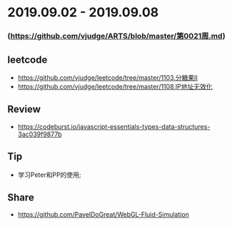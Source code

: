 # 2019.09.02 - 2019.09.08
### (https://github.com/vjudge/ARTS/blob/master/第0021周.md)

## leetcode
* https://github.com/vjudge/leetcode/tree/master/1103.分糖果II
* https://github.com/vjudge/leetcode/tree/master/1108.IP地址无效化

## Review
* https://codeburst.io/javascript-essentials-types-data-structures-3ac039f9877b

## Tip
* 学习Peter和PP的使用;

## Share
* https://github.com/PavelDoGreat/WebGL-Fluid-Simulation
